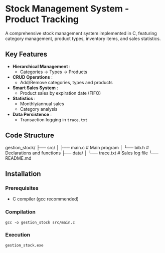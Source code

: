 # Stock Management System - Product Tracking

A comprehensive stock management system implemented in C, featuring category management, product types, inventory items, and sales statistics.

## Key Features

- **Hierarchical Management** :
  - Categories → Types → Products
- **CRUD Operations** :
  - Add/Remove categories, types and products
- **Smart Sales System** :
  - Product sales by expiration date (FIFO)
- **Statistics** :
  - Monthly/annual sales
  - Category analysis
- **Data Persistence** :
  - Transaction logging in `trace.txt`


## Code Structure
 gestion_stock/
├── src/
│ ├── main.c # Main program
│ └── bib.h  # Declarations and functions
├── data/
│ └── trace.txt # Sales log file
└── README.md


## Installation

### Prerequisites

- C compiler (gcc recommended)

### Compilation
```
gcc -o gestion_stock src/main.c
```
### Execution
```
gestion_stock.exe
```

